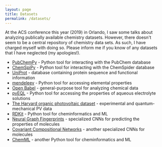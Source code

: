```yaml
---
layout: page
title: Datasets
permalink: /datasets/
---
```


At the ACS conference this year (2019) in Orlando, I saw some talks about analyzing publically available chemistry datasets. However, there doesn't seem to be a central repository of chemistry data sets. As such, I have charged myself with doing so. Please inform me if you know of any datasets that I have neglected (my apologies!).

* [PubChemPy](https://pubchempy.readthedocs.io/en/latest/) - Python tool for interacting with the PubChem database
* [ChemSpiPy](https://chemspipy.readthedocs.io/en/stable/) - Python tool for interacting with the ChemSpider database
* [UniProt](https://www.uniprot.org/) - database containing protein sequence and functional information
* [mendeleev](https://pypi.org/project/mendeleev/) - Python tool for accessing elemental properties
* [Open Babel](http://openbabel.org/wiki/Main_Page) - general-purpose tool for analyzing chemical data
* [pyEQL](https://github.com/rkingsbury/pyEQL) - Python tool for accessing the properties of aqueous electrolyte solutions
* [The Harvard organic photovoltaic dataset](https://www.nature.com/articles/sdata201686) - experimental and quantum-mechanical PV data
* [RDKit](https://www.rdkit.org/) - Python tool for cheminformatics and ML
* [Neural Graph Fingerprints](https://github.com/HIPS/neural-fingerprint) - specialized CNNs for predicting the properties of molecules
* [Covariant Compositional Networks](https://arxiv.org/abs/1801.02144) - another specialized CNNs for molecules
* [ChemML](https://hachmannlab.github.io/chemml/) - another Python tool for cheminformatics and ML
